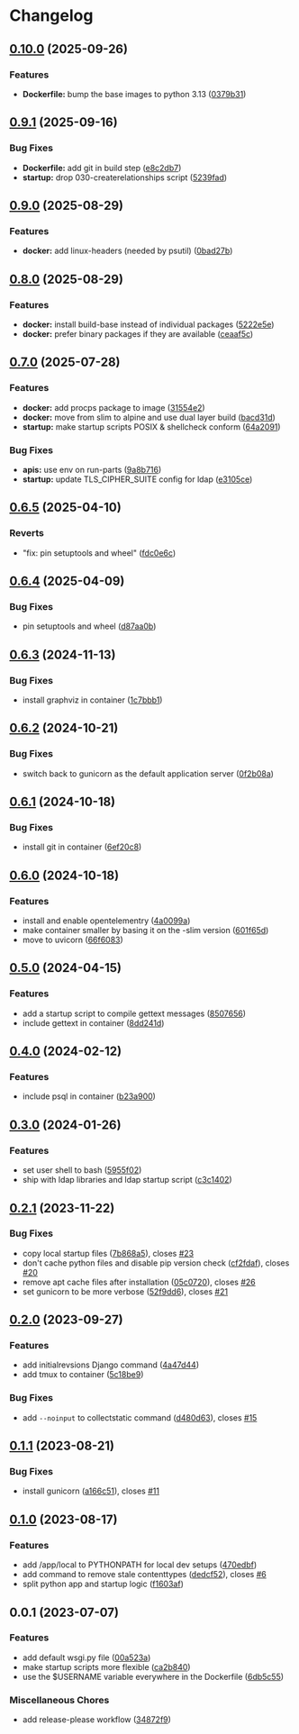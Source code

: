 # Changelog

## [0.10.0](https://github.com/acdh-oeaw/apis-base-container/compare/v0.9.1...v0.10.0) (2025-09-26)


### Features

* **Dockerfile:** bump the base images to python 3.13 ([0379b31](https://github.com/acdh-oeaw/apis-base-container/commit/0379b3161f7de3f4db86f4fff9de56da85d7378b))

## [0.9.1](https://github.com/acdh-oeaw/apis-base-container/compare/v0.9.0...v0.9.1) (2025-09-16)


### Bug Fixes

* **Dockerfile:** add git in build step ([e8c2db7](https://github.com/acdh-oeaw/apis-base-container/commit/e8c2db7fbf43dd38ca9e7a415c953e3b894053ac))
* **startup:** drop 030-createrelationships script ([5239fad](https://github.com/acdh-oeaw/apis-base-container/commit/5239fade3d89d54e8ab0de030aa4ffda8705c0db))

## [0.9.0](https://github.com/acdh-oeaw/apis-base-container/compare/v0.8.0...v0.9.0) (2025-08-29)


### Features

* **docker:** add linux-headers (needed by psutil) ([0bad27b](https://github.com/acdh-oeaw/apis-base-container/commit/0bad27be46f67ad7dfb46936576983df282630bb))

## [0.8.0](https://github.com/acdh-oeaw/apis-base-container/compare/v0.7.0...v0.8.0) (2025-08-29)


### Features

* **docker:** install build-base instead of individual packages ([5222e5e](https://github.com/acdh-oeaw/apis-base-container/commit/5222e5e50f824350ce2523b1ab131b314e9711e2))
* **docker:** prefer binary packages if they are available ([ceaaf5c](https://github.com/acdh-oeaw/apis-base-container/commit/ceaaf5c573335762f777040441e2a0e356e4b181))

## [0.7.0](https://github.com/acdh-oeaw/apis-base-container/compare/v0.6.5...v0.7.0) (2025-07-28)


### Features

* **docker:** add procps package to image ([31554e2](https://github.com/acdh-oeaw/apis-base-container/commit/31554e2837793395face236c0f5b7a0ba2491af6))
* **docker:** move from slim to alpine and use dual layer build ([bacd31d](https://github.com/acdh-oeaw/apis-base-container/commit/bacd31d21fc19a13087059992ffb8a6f24981fe9))
* **startup:** make startup scripts POSIX & shellcheck conform ([64a2091](https://github.com/acdh-oeaw/apis-base-container/commit/64a20916155c33cdd5fdda0a794da7184c7302ae))


### Bug Fixes

* **apis:** use env on run-parts ([9a8b716](https://github.com/acdh-oeaw/apis-base-container/commit/9a8b716cedc9ac2297a6f6d5d624fb81f0aea430))
* **startup:** update TLS_CIPHER_SUITE config for ldap ([e3105ce](https://github.com/acdh-oeaw/apis-base-container/commit/e3105ce87bc55b07e25a2a8cacfa9b30c18cd9ef))

## [0.6.5](https://github.com/acdh-oeaw/apis-base-container/compare/v0.6.4...v0.6.5) (2025-04-10)


### Reverts

* "fix: pin setuptools and wheel" ([fdc0e6c](https://github.com/acdh-oeaw/apis-base-container/commit/fdc0e6c8572b163de272a1e3dd7e9aff1ffa01f4))

## [0.6.4](https://github.com/acdh-oeaw/apis-base-container/compare/v0.6.3...v0.6.4) (2025-04-09)


### Bug Fixes

* pin setuptools and wheel ([d87aa0b](https://github.com/acdh-oeaw/apis-base-container/commit/d87aa0b8da72e0e9f737809a3a0ee34323285141))

## [0.6.3](https://github.com/acdh-oeaw/apis-base-container/compare/v0.6.2...v0.6.3) (2024-11-13)


### Bug Fixes

* install graphviz in container ([1c7bbb1](https://github.com/acdh-oeaw/apis-base-container/commit/1c7bbb1a8fd8be38806b65313b32f0f20c632e2e))

## [0.6.2](https://github.com/acdh-oeaw/apis-base-container/compare/v0.6.1...v0.6.2) (2024-10-21)


### Bug Fixes

* switch back to gunicorn as the default application server ([0f2b08a](https://github.com/acdh-oeaw/apis-base-container/commit/0f2b08ae07ff7ec534d2475dbfd50d3cac4c6162))

## [0.6.1](https://github.com/acdh-oeaw/apis-base-container/compare/v0.6.0...v0.6.1) (2024-10-18)


### Bug Fixes

* install git in container ([6ef20c8](https://github.com/acdh-oeaw/apis-base-container/commit/6ef20c80d68afa5217d55be167eefefbbaf85895))

## [0.6.0](https://github.com/acdh-oeaw/apis-base-container/compare/v0.5.0...v0.6.0) (2024-10-18)


### Features

* install and enable opentelementry ([4a0099a](https://github.com/acdh-oeaw/apis-base-container/commit/4a0099adb12928def75041b763f3657049479a67))
* make container smaller by basing it on the -slim version ([601f65d](https://github.com/acdh-oeaw/apis-base-container/commit/601f65d9123fd37240cfcdeb68af082fccabbae4))
* move to uvicorn ([66f6083](https://github.com/acdh-oeaw/apis-base-container/commit/66f608375e392077beca5eb57e827c714f0b9050))

## [0.5.0](https://github.com/acdh-oeaw/apis-base-container/compare/v0.4.0...v0.5.0) (2024-04-15)


### Features

* add a startup script to compile gettext messages ([8507656](https://github.com/acdh-oeaw/apis-base-container/commit/8507656481d292d41344ee60dca15ce7d991369d))
* include gettext in container ([8dd241d](https://github.com/acdh-oeaw/apis-base-container/commit/8dd241dd19e33371f48bc64c42522135fb15f74d))

## [0.4.0](https://github.com/acdh-oeaw/apis-base-container/compare/v0.3.0...v0.4.0) (2024-02-12)


### Features

* include psql in container ([b23a900](https://github.com/acdh-oeaw/apis-base-container/commit/b23a900879df876d0d94f72f11fc05b199e64ab6))

## [0.3.0](https://github.com/acdh-oeaw/apis-base-container/compare/v0.2.1...v0.3.0) (2024-01-26)


### Features

* set user shell to bash ([5955f02](https://github.com/acdh-oeaw/apis-base-container/commit/5955f02e0b85760450f7f9bde1d3be27cd75c3f1))
* ship with ldap libraries and ldap startup script ([c3c1402](https://github.com/acdh-oeaw/apis-base-container/commit/c3c14022a993b981b59e213c742c916682bc730e))

## [0.2.1](https://github.com/acdh-oeaw/apis-base-container/compare/v0.2.0...v0.2.1) (2023-11-22)


### Bug Fixes

* copy local startup files ([7b868a5](https://github.com/acdh-oeaw/apis-base-container/commit/7b868a542be298d8290e1d16025d050c8ff41353)), closes [#23](https://github.com/acdh-oeaw/apis-base-container/issues/23)
* don't cache python files and disable pip version check ([cf2fdaf](https://github.com/acdh-oeaw/apis-base-container/commit/cf2fdafd91ea68b4c8e0113c096546443f9cc581)), closes [#20](https://github.com/acdh-oeaw/apis-base-container/issues/20)
* remove apt cache files after installation ([05c0720](https://github.com/acdh-oeaw/apis-base-container/commit/05c0720650de311d53c14af24e2e6a4289c4bde7)), closes [#26](https://github.com/acdh-oeaw/apis-base-container/issues/26)
* set gunicorn to be more verbose ([52f9dd6](https://github.com/acdh-oeaw/apis-base-container/commit/52f9dd677ff8b279a7d66e0e8c7d6ad3cdb15838)), closes [#21](https://github.com/acdh-oeaw/apis-base-container/issues/21)

## [0.2.0](https://github.com/acdh-oeaw/apis-base-container/compare/v0.1.1...v0.2.0) (2023-09-27)


### Features

* add initialrevsions Django command ([4a47d44](https://github.com/acdh-oeaw/apis-base-container/commit/4a47d44ce70a1dfa980ae2c4446361b66a9b1fdc))
* add tmux to container ([5c18be9](https://github.com/acdh-oeaw/apis-base-container/commit/5c18be9ad8d00afc7d1fa3d5aaf545dec3ef7375))


### Bug Fixes

* add `--noinput` to collectstatic command ([d480d63](https://github.com/acdh-oeaw/apis-base-container/commit/d480d63b1c814c6cc831e4cf454ddc1be576e33b)), closes [#15](https://github.com/acdh-oeaw/apis-base-container/issues/15)

## [0.1.1](https://github.com/acdh-oeaw/apis-base-container/compare/v0.1.0...v0.1.1) (2023-08-21)


### Bug Fixes

* install gunicorn ([a166c51](https://github.com/acdh-oeaw/apis-base-container/commit/a166c51b1f408c588159814affa3b322867404cb)), closes [#11](https://github.com/acdh-oeaw/apis-base-container/issues/11)

## [0.1.0](https://github.com/acdh-oeaw/apis-base-container/compare/v0.0.1...v0.1.0) (2023-08-17)


### Features

* add /app/local to PYTHONPATH for local dev setups ([470edbf](https://github.com/acdh-oeaw/apis-base-container/commit/470edbf9cef37584c93e2cb61422aea0bd96b0ca))
* add command to remove stale contenttypes ([dedcf52](https://github.com/acdh-oeaw/apis-base-container/commit/dedcf5221da280c044643cf58236666e0467bcf1)), closes [#6](https://github.com/acdh-oeaw/apis-base-container/issues/6)
* split python app and startup logic ([f1603af](https://github.com/acdh-oeaw/apis-base-container/commit/f1603afbd741f07ae0618362aa7be2f1460548c3))

## 0.0.1 (2023-07-07)


### Features

* add default wsgi.py file ([00a523a](https://github.com/acdh-oeaw/apis-base-container/commit/00a523ab0155db5d9cf4709b6d2d9e1482c9e3ca))
* make startup scripts more flexible ([ca2b840](https://github.com/acdh-oeaw/apis-base-container/commit/ca2b840d2581605fd1560d6a86f534f99573d92b))
* use the $USERNAME variable everywhere in the Dockerfile ([6db5c55](https://github.com/acdh-oeaw/apis-base-container/commit/6db5c55fd6ddc73914879564e8a25f9f2f0e8c14))


### Miscellaneous Chores

* add release-please workflow ([34872f9](https://github.com/acdh-oeaw/apis-base-container/commit/34872f96df42d1eeedb525c2dc2f19463b2ecb4c))
